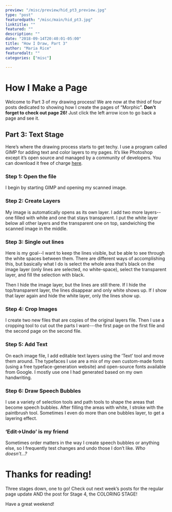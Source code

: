 ```yaml
---
preview: "/misc/preview/hid_pt3_preview.jpg"
type: "post"
featuredpath: "/misc/main/hid_pt3.jpg"
linktitle: ""
featured: ""
description: ""
date: "2018-09-14T20:40:01-05:00"
title: "How I Draw, Part 3"
author: "Maria Rice"
featuredalt: ""
categories: ["misc"]

---
```


# How I Make a Page

Welcome to Part 3 of my drawing process!
We are now at the third of four posts dedicated to showing
how I create the pages of “Morphic”. **Don’t forget to check
out page 26!** Just click the left arrow icon to go back a
page and see it.

## Part 3: Text Stage

Here’s where the drawing process starts to get techy. I use
a program called GIMP for adding text and color layers to
my pages. It’s like Photoshop except it’s open source and
managed by a community of developers. You can download it
free of charge [here](https://www.gimp.org/).

### Step 1: Open the file

I begin by starting GIMP and opening my scanned image.

### Step 2: Create Layers

My image is automatically opens as its own layer. I add two
more layers--one filled with white and one that stays
transparent. I put the white layer below all other layers
and the transparent one on top, sandwiching the scanned
image in the middle.

### Step 3: Single out lines

Here is my goal--I want to keep the lines visible, but be
able to see through the white spaces between them. There
are different ways of accomplishing this, but basically
what I do is select the whole area that’s black on the
image layer (only lines are selected, no white-space),
select the transparent layer, and fill the selection with
black.

Then I hide the image layer, but the lines are still there.
If I hide the top/transparent layer, the lines disappear
and only white shows up. If I show that layer again and
hide the white layer, only the lines show up.

### Step 4: Crop Images

I create two new files that are copies of the original
layers file. Then I use a cropping tool to cut out the
parts I want---the first page on the first file and the
second page on the second file.

### Step 5: Add Text

On each image file, I add editable text layers using the
‘Text’ tool and move them around. The typefaces I use are a
mix of my own custom-made fonts (using a free
typeface-generation website) and open-source fonts
available from Google. I mostly use one I had generated
based on my own handwriting.

### Step 6: Draw Speech Bubbles

I use a variety of selection tools and path tools to shape
the areas that become speech bubbles. After filling the
areas with white, I stroke with the paintbrush tool.
Sometimes I even do more than one bubbles layer, to get a
layering effect.  

### ‘Edit->Undo’ is my friend
Sometimes order matters in the way I create speech bubbles
or anything else, so I frequently test changes and undo
those I don’t like. _Who doesn’t…?_

# Thanks for reading!

Three stages down, one to go! Check out next week’s posts
for the regular page update AND the post for Stage 4, the
COLORING STAGE!

Have a great weekend!
